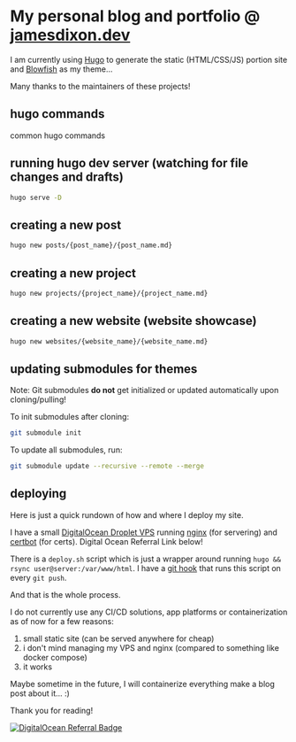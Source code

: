 # My personal blog and portfolio @ [jamesdixon.dev](https://jamesdixon.dev)

I am currently using [Hugo](https://gohugo.io/) to generate the static (HTML/CSS/JS) portion site and
[Blowfish](https://github.com/nunocoracao/blowfish/) as my theme...

Many thanks to the maintainers of these projects!

## hugo commands

common hugo commands

## running hugo dev server (watching for file changes and drafts)

```sh
hugo serve -D
```

## creating a new post

```sh
hugo new posts/{post_name}/{post_name.md}
```

## creating a new project

```sh
hugo new projects/{project_name}/{project_name.md}
```

## creating a new website (website showcase)

```sh
hugo new websites/{website_name}/{website_name.md}
```

## updating submodules for themes

Note: Git submodules **do not** get initialized or updated automatically upon cloning/pulling!

To init submodules after cloning:

```sh
git submodule init
```

To update all submodules, run:

```sh
git submodule update --recursive --remote --merge
```

## deploying

Here is just a quick rundown of how and where I deploy my site.

I have a small [DigitalOcean Droplet VPS](https://www.digitalocean.com/products/droplets) running
[nginx](https://www.nginx.com/) (for servering) and [certbot](https://certbot.eff.org/) (for certs). Digital Ocean Referral Link below!

There is a `deploy.sh` script which is just a wrapper around running `hugo && rsync user@server:/var/www/html`. I have a [git hook](https://git-scm.com/book/en/v2/Customizing-Git-Git-Hooks) that runs this script on every `git push`.

And that is the whole process.

I do not currently use any CI/CD solutions, app platforms or containerization as of now for a few reasons:

1. small static site (can be served anywhere for cheap)
2. i don't mind managing my VPS and nginx (compared to something like docker compose)
3. it works

Maybe sometime in the future, I will containerize everything make a blog post about it... :)

Thank you for reading!

[![DigitalOcean Referral Badge](https://web-platforms.sfo2.digitaloceanspaces.com/WWW/Badge%203.svg)](https://www.digitalocean.com/?refcode=1f0004d6e4a6&utm_campaign=Referral_Invite&utm_medium=Referral_Program&utm_source=badge)
